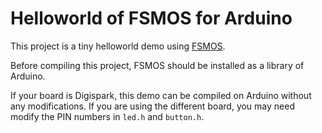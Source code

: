 # Helloworld of FSMOS for Arduino

This project is a tiny helloworld demo using [FSMOS](https://github.com/qiwenmin/fsmos).

Before compiling this project, FSMOS should be installed as a library
of Arduino.

If your board is Digispark, this demo can be compiled on Arduino
without any modifications. If you are using the different board, you
may need modify the PIN numbers in `led.h` and `button.h`.
